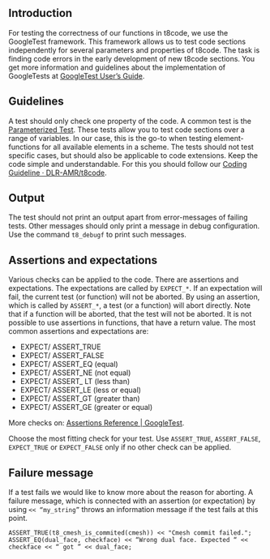 ## Introduction
For testing the correctness of our functions in t8code, we use the GoogleTest framework. This framework allows us to test code sections independently for several parameters and properties of t8code. The task is finding code errors in the early development of new t8code sections. You get more information and guidelines about the implementation of GoogleTests at [GoogleTest User’s Guide](https://google.github.io/googletest/).

## Guidelines
A test should only check one property of the code. A common test is the [Parameterized Test](https://google.github.io/googletest/advanced.html#value-parameterized-tests). These tests allow you to test code sections over a range of variables. In our case, this is the go-to when testing element-functions for all available elements in a scheme. 
The tests should not test specific cases, but should also be applicable to code extensions.
Keep the code simple and understandable. For this you should follow our [Coding Guideline · DLR-AMR/t8code](https://github.com/DLR-AMR/t8code/wiki/Coding-Guideline).

## Output
The test should not print an output apart from error-messages of failing tests. Other messages should only print a message in debug configuration. Use the command `t8_debugf` to print such messages.

## Assertions and expectations 
Various checks can be applied to the code. There are assertions and expectations. The expectations are called by `EXPECT_*`. If an expectation will fail, the current test (or function) will not be aborted. 
By using an assertion, which is called by `ASSERT_*`, a test (or a function) will abort directly. Note that if a function will be aborted, that the test will not be aborted. It is not possible to use assertions in functions, that have a return value. 
The most common assertions and expectations are:
* EXPECT/ ASSERT_TRUE
* EXPECT/ ASSERT_FALSE
* EXPECT/ ASSERT_EQ		(equal)
* EXPECT/ ASSERT_NE		(not equal)
* EXPECT/ ASSERT_ LT		(less than)
* EXPECT/ ASSERT_LE		(less or equal)
* EXPECT/ ASSERT_GT		(greater than)
* EXPECT/ ASSERT_GE		(greater or equal)

More checks on: [Assertions Reference | GoogleTest](https://google.github.io/googletest/reference/assertions.html).

Choose the most fitting check for your test. Use `ASSERT_TRUE`, `ASSERT_FALSE`, `EXPECT_TRUE` or `EXPECT_FALSE` only if no other check can be applied.

## Failure message
If a test fails we would like to know more about the reason for aborting. A failure message, which is connected with an assertion (or expectation) by using `<< “my_string”` throws an information message if the test fails at this point. 
```
ASSERT_TRUE(t8_cmesh_is_commited(cmesh)) << "Cmesh commit failed.";
ASSERT_EQ(dual_face, checkface) << “Wrong dual face. Expected “ << checkface << “ got ” << dual_face;
```



